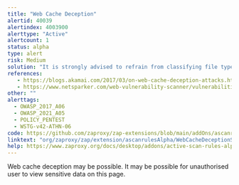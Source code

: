 ```yaml
---
title: "Web Cache Deception"
alertid: 40039
alertindex: 4003900
alerttype: "Active"
alertcount: 1
status: alpha
type: alert
risk: Medium
solution: "It is strongly advised to refrain from classifying file types, such as images or stylesheets solely by their URL and file extension. Instead you should make sure that files are cached based on their Content-Type header."
references:
   - https://blogs.akamai.com/2017/03/on-web-cache-deception-attacks.html
   - https://www.netsparker.com/web-vulnerability-scanner/vulnerabilities/web-cache-deception/
other: ""
alerttags: 
  - OWASP_2017_A06
  - OWASP_2021_A05
  - POLICY_PENTEST
  - WSTG-v42-ATHN-06
code: https://github.com/zaproxy/zap-extensions/blob/main/addOns/ascanrulesAlpha/src/main/java/org/zaproxy/zap/extension/ascanrulesAlpha/WebCacheDeceptionScanRule.java
linktext: "org/zaproxy/zap/extension/ascanrulesAlpha/WebCacheDeceptionScanRule.java"
help: https://www.zaproxy.org/docs/desktop/addons/active-scan-rules-alpha/#id-40039
---
```

Web cache deception may be possible. It may be possible for unauthorised user to view sensitive data on this page.
